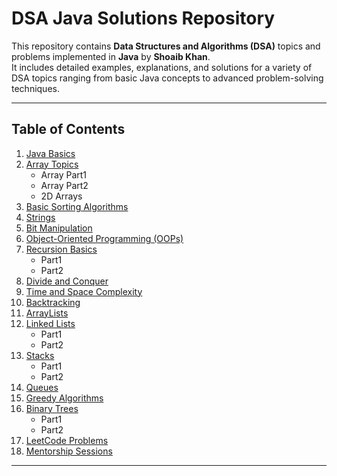 # DSA Java Solutions Repository

This repository contains **Data Structures and Algorithms (DSA)** topics and problems implemented in **Java** by **Shoaib Khan**.  
It includes detailed examples, explanations, and solutions for a variety of DSA topics ranging from basic Java concepts to advanced problem-solving techniques.

---

## Table of Contents

1. [Java Basics](#java-basics)
2. [Array Topics](#array-topics)
   - Array Part1
   - Array Part2
   - 2D Arrays
3. [Basic Sorting Algorithms](#basic-sorting-algorithms)
4. [Strings](#strings)
5. [Bit Manipulation](#bit-manipulation)
6. [Object-Oriented Programming (OOPs)](#object-oriented-programming-oops)
7. [Recursion Basics](#recursion-basics)
   - Part1
   - Part2
8. [Divide and Conquer](#divide-and-conquer)
9. [Time and Space Complexity](#time-and-space-complexity)
10. [Backtracking](#backtracking)
11. [ArrayLists](#arraylists)
12. [Linked Lists](#linked-lists)
    - Part1
    - Part2
13. [Stacks](#stacks)
    - Part1
    - Part2
14. [Queues](#queues)
15. [Greedy Algorithms](#greedy-algorithms)
16. [Binary Trees](#binary-trees)
    - Part1
    - Part2
17. [LeetCode Problems](#leetcode-problems)
18. [Mentorship Sessions](#mentorship-sessions)

---
